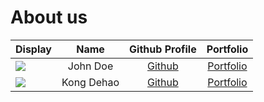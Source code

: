 # About us

Display |    Name    |            Github Profile            | Portfolio 
--------|:----------:|:------------------------------------:|:---------:
![](https://via.placeholder.com/100.png?text=Photo) |  John Doe  |    [Github](https://github.com/)     | [Portfolio](docs/team/johndoe.md)
![](photo_link) | Kong Dehao | [Github](https://github.com/kdh3799) | [Portfolio](docs/team/kongdehao.md)
